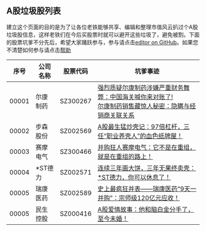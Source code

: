 ##   A股垃圾股列表
建立这个页面的目的是为了让各位老铁能够共享、编辑和整理市值风云扒过个A股垃圾股信息，这样老铁们在今后买股票时就可以避开这些垃圾了，避免被割。下面的股票坑爹不分先后，希望大家踊跃参与，参与请点击[editor on GitHub](https://github.com/ShotDown123/TrashStock/edit/master/index.md)。如果您不清楚如何参与请点击[帮助](https://shotdown123.github.io/TrashStock/helper.md)

序号  | 公司名称 | 股票代码 | 坑爹事迹
----- | -----   | ------   |-----
00001 | 尔康制药 | SZ300267 | [强烈质疑尔康制药涉嫌严重财务舞弊：中国海关喊你来对账了!](https://xueqiu.com/5962548939/85244781)<br>[尔康制药销售藏惊人秘密：隐瞒与经销商关联关系](https://xueqiu.com/5962548939/86000495)
00002 | 步森股份 | SZ002569 | [A股最生猛炒壳记：97倍杠杆，三任“职业养壳人”的血色纸牌屋！](https://xueqiu.com/5962548939/96685723)
00003 | 赛摩电气 | SZ300466 | [并购狂人赛摩电气：它不是在重组，就是在重组的路上！](https://xueqiu.com/5962548939/96685516)
00004 | *ST德力 | SZ002571 | [连续三年画大饼，三年无果终卖壳：*ST德力，你可以休息了！](https://xueqiu.com/5962548939/96685439)
00005 | 瑞康医药 | SZ002589 | [史上最疯狂并表——瑞康医药“9天一并购”：宗师级120亿元应收！](https://xueqiu.com/5962548939/96610700)
00005 | 民生控股 | SZ000416 | [A股爱情故事：他和脑白金分手了，至今未婚！](https://xueqiu.com/5962548939/96610296)
